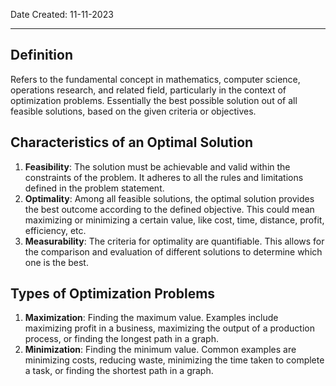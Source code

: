 Date Created: 11-11-2023
___
## Definition
Refers to the fundamental concept in mathematics, computer science, operations research, and related field, particularly in the context of optimization problems. Essentially the best possible solution out of all feasible solutions, based on the given criteria or objectives.

## Characteristics of an Optimal Solution
1. **Feasibility**: The solution must be achievable and valid within the constraints of the problem. It adheres to all the rules and limitations defined in the problem statement.
2. **Optimality**: Among all feasible solutions, the optimal solution provides the best outcome according to the defined objective. This could mean maximizing or minimizing a certain value, like cost, time, distance, profit, efficiency, etc.
3. **Measurability**: The criteria for optimality are quantifiable. This allows for the comparison and evaluation of different solutions to determine which one is the best.

## Types of Optimization Problems
1. **Maximization**: Finding the maximum value. Examples include maximizing profit in a business, maximizing the output of a production process, or finding the longest path in a graph.
2. **Minimization**: Finding the minimum value. Common examples are minimizing costs, reducing waste, minimizing the time taken to complete a task, or finding the shortest path in a graph.
